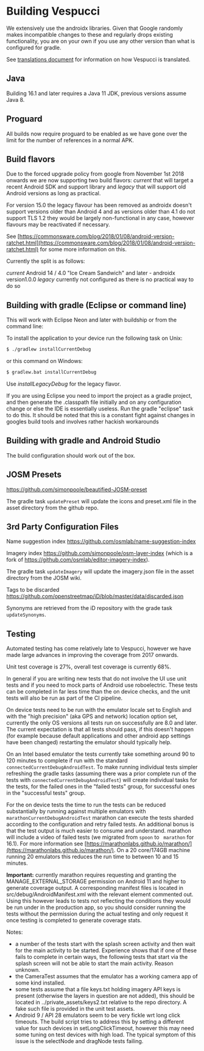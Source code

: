 
# Building Vespucci

We extensively use the androidx libraries. Given that Google randomly makes incompatible changes to these and regularly drops existing functionality, you are on your own if you use any other version than what is configured for gradle.

See [translations document](TRANSLATIONS.md) for information on how Vespucci is translated.

## Java

Building 16.1 and later requires a Java 11 JDK, previous versions assume Java 8.

## Proguard

All builds now require proguard to be enabled as we have gone over the limit for the number of references in a normal APK.

## Build flavors

Due to the forced upgrade policy from google from November 1st 2018 onwards we are now supporting two build flavors: _current_ that will target a recent Android SDK and support library and _legacy_ that will support old Android versions as long as practical.

For version 15.0 the legacy flavour has been removed as androidx doesn't support versions older than Android 4 and as versions older than 4.1 do not support TLS 1.2 they would be largely non-functional in any case, however flavours may be reactivated if necessary.

See [https://commonsware.com/blog/2018/01/08/android-version-ratchet.html](https://commonsware.com/blog/2018/01/08/android-version-ratchet.html) for some more information on this.

Currently the split is as follows:

  _current_ Android 14 / 4.0 "Ice Cream Sandwich" and later - androidx version1.0.0
  _legacy_ currently not configured as there is no practical way to do so

## Building with gradle (Eclipse or command line)

This will work with Eclipse Neon and later with buildship or from the command line:

To install the application to your device run the following task on Unix:

```bash
$ ./gradlew installCurrentDebug
```

or this command on Windows:

```bash
$ gradlew.bat installCurrentDebug
```

Use _installLegacyDebug_ for the legacy flavor.

If you are using Eclipse you need to import the project as a gradle project, and then generate the .classpath file initially and on any configuration change or else the IDE is essentially useless. Run the gradle "eclipse" task to do this. It should be noted that this is a constant fight against changes in googles build tools and involves rather hackish workarounds

## Building with gradle and Android Studio

The build configuration should work out of the box.

## JOSM Presets

https://github.com/simonpoole/beautified-JOSM-preset

The gradle task ``updatePreset`` will update the icons and preset.xml file in the asset directory from the github repo.

## 3rd Party Configuration Files

Name suggestion index https://github.com/osmlab/name-suggestion-index

Imagery index https://github.com/simonpoole/osm-layer-index (which is a fork of https://github.com/osmlab/editor-imagery-index).

The gradle task ``updateImagery`` will update the imagery.json file in the asset directory from the JOSM wiki.

Tags to be discarded https://github.com/openstreetmap/iD/blob/master/data/discarded.json

Synonyms are retrieved from the iD repository with the grade task ``updateSynonyms``.

## Testing

Automated testing has come relatively late to Vespucci, however we have made large advances in improving the coverage from 2017 onwards.

Unit test coverage is 27%, overall test coverage is currently 68%.

In general if you are writing new tests that do not involve the UI use unit tests and if you need to mock parts of Android use roboelectric. These tests can be completed in far less time than the on device checks, and the unit tests will also be run as part of the CI pipeline.

On device tests need to be run with the emulator locale set to English and with the "high precision" (aka GPS and network) location option set, currently the only OS versions all tests run on successfully are 8.0 and later. The current expectation is that all tests should pass, if this doesn't happen (for example because default applications and other android app settings have been changed) restarting the emulator should typically help. 

On an Intel based emulator the tests currently take something around 90 to 120 minutes to complete if run with the standard ``connectedCurrentDebugAndroidTest``.
To make running individual tests simpler refreshing the gradle tasks (assuming there was a prior complete run of the tests with ``connectedCurrentDebugAndroidTest``) will create individual tasks for the tests, for the failed ones in the "failed tests" group, for successful ones in the "successful tests" group.

For the on device tests the time to run the tests can be reduced substantially by running against multiple emulators with ``marathonCurrentDebugAndroidTest`` marathon can execute the tests sharded according to the configuration and retry failed tests. An additional bonus is that the test output is much easier to consume and understand. marathon will include a video of failed tests (we migrated from ``spoon`` to `` marathon`` for 16.1). For more information see [https://marathonlabs.github.io/marathon/](https://marathonlabs.github.io/marathon/). On a 20 core/174GB machine running 20 emulators this reduces the run time to between 10 and 15 minutes.

__Important:__ currently marathon requires requesting and granting the MANAGE_EXTERNAL_STORAGE permission on Android 11 and higher to generate coverage output. A corresponding manifest files is located in src/debug/AndroidManifest.xml with the relevant element commented out. Using this however leads to tests not reflecting the conditions they would be run under in the production app, so you should consider running the tests without the permission during the actual testing and only request it once testing is completed to generate coverage stats.

Notes: 

* a number of the tests start with the splash screen activity and then wait for the main activity to be started. Experience shows that if one of these fails to complete in certain ways, the following tests that start via the splash screen will not be able to start the main activity. Reason unknown.
* the CameraTest assumes that the emulator has a working camera app of some kind installed.
* some tests assume that a file keys.txt holding imagery API keys is present (otherwise the layers in question are not added), this should be located in ../private_assets/keys2.txt relative to the repo directory. A fake such file is provided in the unit test assets.
* Android 9 / API 28 emulators seem to be very fickle wrt long click timeouts. The build script tries to address this by setting a different value for such devices in setLongClickTimeout, however this may need some tuning on test devices with high load. The typical symptom of this issue is the selectNode and dragNode tests failing.